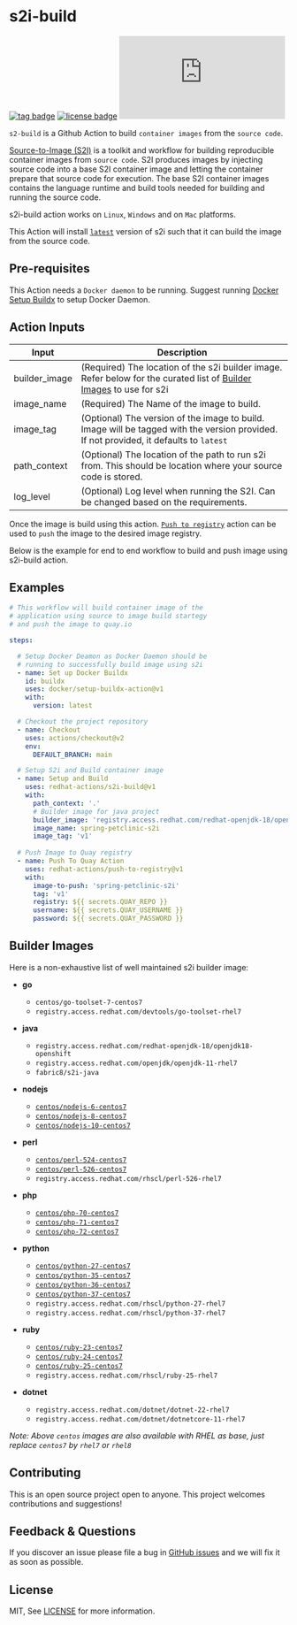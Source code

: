 # s2i-build

[![tag badge](https://img.shields.io/github/v/tag/redhat-actions/s2i-build?sort=semver)](https://github.com/redhat-actions/s2i-build/tags)
[![license badge](https://img.shields.io/github/license/redhat-actions/s2i-build)](./LICENSE)
[![size badge](https://img.shields.io/github/size/redhat-actions/s2i-build/dist/index.js)](./dist)

`s2-build` is a Github Action to build `container images` from the `source code`.

[Source-to-Image (S2I)](https://github.com/openshift/source-to-image) is a toolkit and workflow for building reproducible
container images from `source code`.
S2I produces images by injecting source code into a base S2I container image
and letting the container prepare that source code for execution. The base
S2I container images contains the language runtime and build tools needed for
building and running the source code.

s2i-build action works on `Linux`, `Windows` and on `Mac` platforms.

This Action will install [`latest`](https://github.com/openshift/source-to-image/releases/tag/v1.3.1) version of s2i such that it can build the image
from the source code.

## Pre-requisites
This Action needs a `Docker daemon` to be running. Suggest running [Docker Setup Buildx](https://github.com/marketplace/actions/docker-setup-buildx) to setup Docker Daemon.

## Action Inputs

<table>
  <thead>
    <tr>
      <th>Input</th>
      <th>Description</th>
    </tr>
  </thead>

  <tr>
    <td>builder_image</td>
    <td>(Required) The location of the s2i builder image. Refer below for the curated list of
    <a href="#builder-images">Builder Images</a>
    to use for s2i </td>
  </tr>

  <tr>
    <td>image_name</td>
    <td>(Required) The Name of the image to build. </td>
  </tr>

  <tr>
    <td>image_tag</td>
    <td>(Optional) The version of the image to build. Image will be tagged with the version provided. If not provided, it defaults to <code>latest</code></td>
  </tr>

  <tr>
    <td>path_context</td>
    <td>(Optional) The location of the path to run s2i from. This should be location where your source code is stored. </td>
  </tr>

  <tr>
    <td>log_level</td>
    <td>(Optional) Log level when running the S2I. Can be changed based on the requirements. </td>
  </tr>

</table>

Once the image is build using this action. [`Push to registry`](https://github.com/redhat-actions/push-to-registry) action can be used to `push` the image to the desired image registry.

Below is the example for end to end workflow to build and push image using s2i-build action.

## Examples

```yaml
# This workflow will build container image of the
# application using source to image build startegy
# and push the image to quay.io

steps:

  # Setup Docker Deamon as Docker Daemon should be
  # running to successfully build image using s2i
  - name: Set up Docker Buildx
    id: buildx
    uses: docker/setup-buildx-action@v1
    with:
      version: latest

  # Checkout the project repository
  - name: Checkout
    uses: actions/checkout@v2
    env:
      DEFAULT_BRANCH: main

  # Setup S2i and Build container image
  - name: Setup and Build
    uses: redhat-actions/s2i-build@v1
    with:
      path_context: '.'
      # Builder image for java project
      builder_image: 'registry.access.redhat.com/redhat-openjdk-18/openjdk18-openshift'
      image_name: spring-petclinic-s2i
      image_tag: 'v1'
      
  # Push Image to Quay registry
  - name: Push To Quay Action
    uses: redhat-actions/push-to-registry@v1
    with:
      image-to-push: 'spring-petclinic-s2i'
      tag: 'v1'
      registry: ${{ secrets.QUAY_REPO }}
      username: ${{ secrets.QUAY_USERNAME }}
      password: ${{ secrets.QUAY_PASSWORD }}

```

## Builder Images

Here is a non-exhaustive list of well maintained s2i builder image:

- **go**
  - `centos/go-toolset-7-centos7`
  - `registry.access.redhat.com/devtools/go-toolset-rhel7`

- **java**
  - `registry.access.redhat.com/redhat-openjdk-18/openjdk18-openshift`
  - `registry.access.redhat.com/openjdk/openjdk-11-rhel7`
  - `fabric8/s2i-java`

- **nodejs**
  - [`centos/nodejs-6-centos7`](https://hub.docker.com/r/centos/nodejs-6-centos7)
  - [`centos/nodejs-8-centos7`](https://hub.docker.com/r/centos/nodejs-8-centos7)
  - [`centos/nodejs-10-centos7`](https://hub.docker.com/r/centos/nodejs-10-centos7)

- **perl**
  - [`centos/perl-524-centos7`](https://hub.docker.com/r/centos/perl-524-centos7)
  - [`centos/perl-526-centos7`](https://hub.docker.com/r/centos/perl-526-centos7)
  - `registry.access.redhat.com/rhscl/perl-526-rhel7`

- **php**
  - [`centos/php-70-centos7`](https://hub.docker.com/r/centos/php-70-centos7)
  - [`centos/php-71-centos7`](https://hub.docker.com/r/centos/php-71-centos7)
  - [`centos/php-72-centos7`](https://hub.docker.com/r/centos/php-72-centos7)

- **python**
  - [`centos/python-27-centos7`](https://hub.docker.com/r/centos/python-27-centos7)
  - [`centos/python-35-centos7`](https://hub.docker.com/r/centos/python-35-centos7)
  - [`centos/python-36-centos7`](https://hub.docker.com/r/centos/python-36-centos7)
  - [`centos/python-37-centos7`](https://hub.docker.com/r/centos/python-37-centos7)
  - `registry.access.redhat.com/rhscl/python-27-rhel7`
  - `registry.access.redhat.com/rhscl/python-37-rhel7`

- **ruby**
  - [`centos/ruby-23-centos7`](https://hub.docker.com/r/centos/ruby-23-centos7)
  - [`centos/ruby-24-centos7`](https://hub.docker.com/r/centos/ruby-24-centos7)
  - [`centos/ruby-25-centos7`](https://hub.docker.com/r/centos/ruby-25-centos7)
  - `registry.access.redhat.com/rhscl/ruby-25-rhel7`

- **dotnet**
  - `registry.access.redhat.com/dotnet/dotnet-22-rhel7` 
  - `registry.access.redhat.com/dotnet/dotnetcore-11-rhel7` 

*Note: Above `centos` images are also available with RHEL as base, just replace `centos7` by `rhel7` or `rhel8`* 

## Contributing

This is an open source project open to anyone. This project welcomes contributions and suggestions!

## Feedback & Questions

If you discover an issue please file a bug in [GitHub issues](https://github.com/redhat-actions/s2i-build/issues) and we will fix it as soon as possible.

## License

MIT, See [LICENSE](https://github.com/redhat-actions/s2i-build/blob/main/LICENSE.md) for more information.

